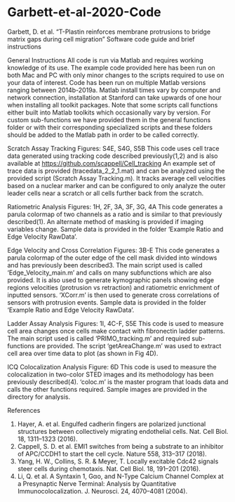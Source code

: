 # Garbett-et-al-2020-Code
Garbett, D. et al. “T-Plastin reinforces membrane protrusions to bridge matrix gaps during cell migration”
Software code guide and brief instructions

General Instructions
All code is run via Matlab and requires working knowledge of its use. The example code provided here has been run on both Mac and PC with only minor changes to the scripts required to use on your data of interest. Code has been run on multiple Matlab versions ranging between 2014b-2019a. Matlab install times vary by computer and network connection, installation at Stanford can take upwards of one hour when installing all toolkit packages. Note that some scripts call functions either built into Matlab toolkits which occasionally vary by version. For custom sub-functions we have provided them in the general functions folder or with their corresponding specialized scripts and these folders should be added to the Matlab path in order to be called correctly. 

Scratch Assay Tracking
Figures: S4E, S4G, S5B
This code uses cell trace data generated using tracking code described previously(1,2) and is also available at https://github.com/scappell/Cell_tracking
An example set of trace data is provided (tracedata_2_2_1.mat) and can be analyzed using the provided script (Scratch Assay Tracking.m). It tracks average cell velocities based on a nuclear marker and can be configured to only analyze the outer leader cells near a scratch or all cells further back from the scratch.

Ratiometric Analysis
Figures: 1H, 2F, 3A, 3F, 3G, 4A
This code generates a parula colormap of two channels as a ratio and is similar to that previously described(1). An alternate method of masking is provided if imaging variables change. Sample data is provided in the folder ‘Example Ratio and Edge Velocity RawData’.

Edge Velocity and Cross Correlation
Figures: 3B-E
This code generates a parula colormap of the outer edge of the cell mask divided into windows and has previously been described3. The main script used is called ‘Edge_Velocity_main.m’ and calls on many subfunctions which are also provided. It is also used to generate kymographic panels showing edge regions velocities (protrusion vs retraction) and ratiometric enrichment of inputted sensors. ‘XCorr.m’ is then used to generate cross correlations of sensors with protrusion events. Sample data is provided in the folder ‘Example Ratio and Edge Velocity RawData’.

Ladder Assay Analysis
Figures: 1I, 4C-F, S5E
This code is used to measure cell area changes once cells make contact with fibronectin ladder patterns. The main script used is called ‘PRIMO_tracking.m’ and required sub-functions are provided. The script ‘getAreaChange.m’ was used to extract cell area over time data to plot (as shown in Fig 4D).

ICQ Colocalization Analysis
Figure: 6D
This code is used to measure the colocalization in two-color STED images and its methodology has been previously described(4). ‘coloc.m’ is the master program that loads data and calls the other functions required. Sample images are provided in the directory for analysis. 

References
1.	Hayer, A. et al. Engulfed cadherin fingers are polarized junctional structures between collectively migrating endothelial cells. Nat. Cell Biol. 18, 1311–1323 (2016).
2.	Cappell, S. D. et al. EMI1 switches from being a substrate to an inhibitor of APC/CCDH1 to start the cell cycle. Nature 558, 313–317 (2018).
3.	Yang, H. W., Collins, S. R. & Meyer, T. Locally excitable Cdc42 signals steer cells during chemotaxis. Nat. Cell Biol. 18, 191–201 (2016).
4.	Li, Q. et al. A Syntaxin 1, Gαo, and N-Type Calcium Channel Complex at a Presynaptic Nerve Terminal: Analysis by Quantitative Immunocolocalization. J. Neurosci. 24, 4070–4081 (2004).

